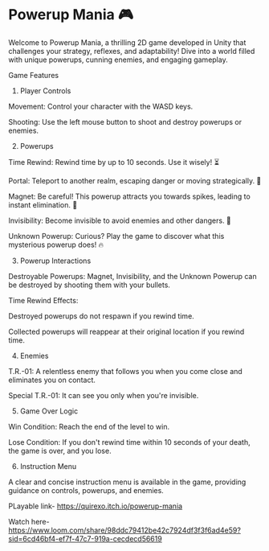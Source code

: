 # Powerup Mania 🎮

Welcome to Powerup Mania, a thrilling 2D game developed in Unity that challenges your strategy, reflexes, and adaptability! Dive into a world filled with unique powerups, cunning enemies, and engaging gameplay.

Game Features

1. Player Controls

Movement: Control your character with the WASD keys.

Shooting: Use the left mouse button to shoot and destroy powerups or enemies.

2. Powerups
   
Time Rewind: Rewind time by up to 10 seconds. Use it wisely! ⏳

Portal: Teleport to another realm, escaping danger or moving strategically. 🌌

Magnet: Be careful! This powerup attracts you towards spikes, leading to instant elimination. 🧲

Invisibility: Become invisible to avoid enemies and other dangers. 👻

Unknown Powerup: Curious? Play the game to discover what this mysterious powerup does! 🔥

3. Powerup Interactions
   
Destroyable Powerups: Magnet, Invisibility, and the Unknown Powerup can be destroyed by shooting them with your bullets.

Time Rewind Effects:

Destroyed powerups do not respawn if you rewind time.

Collected powerups will reappear at their original location if you rewind time.

4. Enemies
   
T.R.-01: A relentless enemy that follows you when you come close and eliminates you on contact.

Special T.R.-01: It can see you only when you're invisible.

5. Game Over Logic
    
Win Condition: Reach the end of the level to win.

Lose Condition: If you don't rewind time within 10 seconds of your death, the game is over, and you lose.

6. Instruction Menu
    
A clear and concise instruction menu is available in the game, providing guidance on controls, powerups, and enemies. 

PLayable link- https://quirexo.itch.io/powerup-mania

Watch here- https://www.loom.com/share/98ddc79412be42c7924df3f3f6ad4e59?sid=6cd46bf4-ef7f-47c7-919a-cecdecd56619

